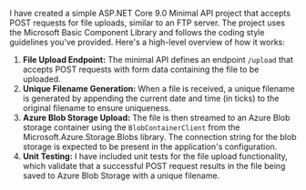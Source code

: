 ﻿I have created a simple ASP.NET Core 9.0 Minimal API project that accepts POST requests for file uploads, similar to an FTP server. The project uses the Microsoft Basic Component Library and follows the coding style guidelines you've provided. Here's a high-level overview of how it works:

1. **File Upload Endpoint:** The minimal API defines an endpoint `/upload` that accepts POST requests with form data containing the file to be uploaded.
2. **Unique Filename Generation:** When a file is received, a unique filename is generated by appending the current date and time (in ticks) to the original filename to ensure uniqueness.
3. **Azure Blob Storage Upload:** The file is then streamed to an Azure Blob storage container using the `BlobContainerClient` from the Microsoft.Azure.Storage.Blobs library. The connection string for the blob storage is expected to be present in the application's configuration.
4. **Unit Testing:** I have included unit tests for the file upload functionality, which validate that a successful POST request results in the file being saved to Azure Blob Storage with a unique filename.